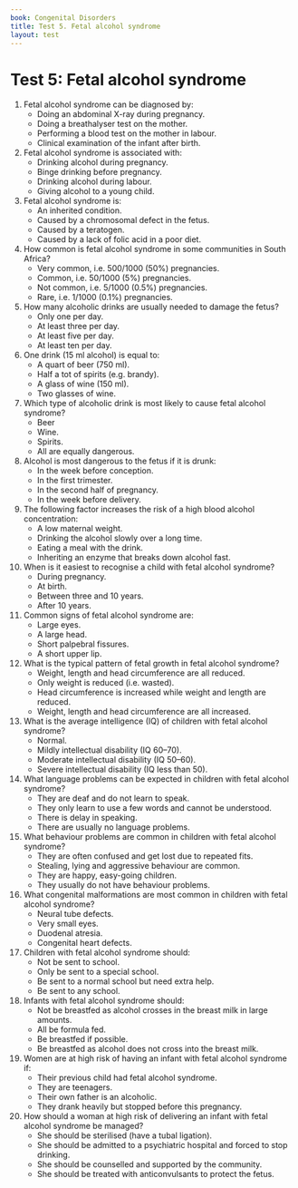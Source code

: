 ```yaml
---
book: Congenital Disorders
title: Test 5. Fetal alcohol syndrome
layout: test
---
```


# Test 5: Fetal alcohol syndrome

1.	Fetal alcohol syndrome can be diagnosed by:
	-	Doing an abdominal X-ray during pregnancy.
	-	Doing a breathalyser test on the mother.
	-	Performing a blood test on the mother in labour.
	+	Clinical examination of the infant after birth.
2.	Fetal alcohol syndrome is associated with:
	+	Drinking alcohol during pregnancy.
	-	Binge drinking before pregnancy.
	-	Drinking alcohol during labour.
	-	Giving alcohol to a young child.
3.	Fetal alcohol syndrome is:
	-	An inherited condition.
	-	Caused by a chromosomal defect in the fetus.
	+	Caused by a teratogen.
	-	Caused by a lack of folic acid in a poor diet.
4.	How common is fetal alcohol syndrome in some communities in South Africa?
	-	Very common, i.e. 500/1000 (50%) pregnancies.
	+	Common, i.e. 50/1000 (5%) pregnancies.
	-	Not common, i.e. 5/1000 (0.5%) pregnancies.
	-	Rare, i.e. 1/1000 (0.1%) pregnancies.
5.	How many alcoholic drinks are usually needed to damage the fetus?
	-	Only one per day.
	+	At least three per day.
	-	At least five per day.
	-	At least ten per day.
6.	One drink (15 ml alcohol) is equal to:
	-	A quart of beer (750 ml).
	-	Half a tot of spirits (e.g. brandy).
	+	A glass of wine (150 ml).
	-	Two glasses of wine.
7.	Which type of alcoholic drink is most likely to cause fetal alcohol syndrome?
	-	Beer
	-	Wine.
	-	Spirits.
	+	All are equally dangerous.
8.	Alcohol is most dangerous to the fetus if it is drunk:
	-	In the week before conception.
	+	In the first trimester.
	-	In the second half of pregnancy.
	-	In the week before delivery.
9.	The following factor increases the risk of a high blood alcohol concentration:
	+	A low maternal weight.
	-	Drinking the alcohol slowly over a long time.
	-	Eating a meal with the drink.
	-	Inheriting an enzyme that breaks down alcohol fast.
10.	When is it easiest to recognise a child with fetal alcohol syndrome?
	-	During pregnancy.
	-	At birth.
	+	Between three and 10 years.
	-	After 10 years.
11.	Common signs of fetal alcohol syndrome are:
	-	Large eyes.
	-	A large head.
	+	Short palpebral fissures.
	-	A short upper lip.
12.	What is the typical pattern of fetal growth in fetal alcohol syndrome?
	+	Weight, length and head circumference are all reduced.
	-	Only weight is reduced (i.e. wasted).
	-	Head circumference is increased while weight and length are reduced.
	-	Weight, length and head circumference are all increased.
13.	What is the average intelligence (IQ) of children with fetal alcohol syndrome?
	-	Normal.
	+	Mildly intellectual disability (IQ 60–70).
	-	Moderate intellectual disability (IQ 50–60).
	-	Severe intellectual disability (IQ less than 50).
14.	What language problems can be expected in children with fetal alcohol syndrome?
	-	They are deaf and do not learn to speak.
	-	They only learn to use a few words and cannot be understood.
	+	There is delay in speaking.
	-	There are usually no language problems.
15.	What behaviour problems are common in children with fetal alcohol syndrome?
	-	They are often confused and get lost due to repeated fits.
	+	Stealing, lying and aggressive behaviour are common.
	-	They are happy, easy-going children.
	-	They usually do not have behaviour problems.
16.	What congenital malformations are most common in children with fetal alcohol syndrome?
	-	Neural tube defects.
	-	Very small eyes.
	-	Duodenal atresia.
	+	Congenital heart defects.
17.	Children with fetal alcohol syndrome should:
	-	Not be sent to school.
	-	Only be sent to a special school.
	+	Be sent to a normal school but need extra help.
	-	Be sent to any school.
18.	Infants with fetal alcohol syndrome should:
	-	Not be breastfed as alcohol crosses in the breast milk in large amounts.
	-	All be formula fed.
	+	Be breastfed if possible.
	-	Be breastfed as alcohol does not cross into the breast milk.
19.	Women are at high risk of having an infant with fetal alcohol syndrome if:
	+	Their previous child had fetal alcohol syndrome.
	-	They are teenagers.
	-	Their own father is an alcoholic.
	-	They drank heavily but stopped before this pregnancy.
20.	How should a woman at high risk of delivering an infant with fetal alcohol syndrome be managed?
	-	She should be sterilised (have a tubal ligation).
	-	She should be admitted to a psychiatric hospital and forced to stop drinking.
	+	She should be counselled and supported by the community.
	-	She should be treated with anticonvulsants to protect the fetus.
